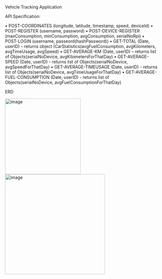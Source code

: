Vehicle Tracking Application


API Specification:

•	POST-COORDINATES (longitude, latitude, timestamp, speed, deviceId)
•	POST-REGISTER (username, password)
•	POST-DEVICE-REGISTER (maxConsumption, minConsumption, avgConsumption, serialNoRpi)
•	POST-LOGIN (username, passeord(hashPassword))
•	GET-TOTAL (Date, userID) – returns object (CarStatistics(avgFuelConsumption, avgKilometers, avgTimeUsage, avgSpeed)
•	GET-AVERAGE-KM (Date, userID) – returns list of Objects(serialNoDevice, avgKilometersForThatDay) 
•	GET-AVERAGE-SPEED (Date, userID) - returns list of Objects(serialNoDevice, avgSpeedForThatDay)
•	GET-AVERAGE-TIMEUSAGE (Date, userID) - returns list of Objects(serialNoDevice, avgTimeUsageForThatDay)
•	GET-AVERAGE-FUEL-CONSUMPTION (Date, userID) - returns list of Objects(serialNoDevice, avgFuelConsumptionForThatDay)

ERD

<img width="250" alt="image" src="https://github.com/Cerka24/vehicle-tracking-app/assets/105603113/c9f3b0c7-8462-4876-8afb-06e78880bd0e">

<img width="330" alt="image" src="https://github.com/Cerka24/vehicle-tracking-app/assets/105603113/e388bdf1-8e2c-4a62-b48b-f6fe9c54c744">
